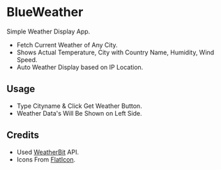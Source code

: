 # BlueWeather
Simple Weather Display App.
- Fetch Current Weather of Any City. 
- Shows Actual Temperature, City with Country Name, Humidity, Wind Speed.
- Auto Weather Display based on IP Location.

## Usage

- Type Cityname & Click Get Weather Button.
- Weather Data's Will Be Shown on Left Side.

## Credits

- Used [WeatherBit](https://www.weatherbit.io/) API.
- Icons From [FlatIcon](https://flaticon.com/).
